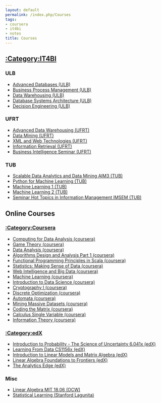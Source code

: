 ```yaml
---
layout: default
permalink: /index.php/Courses
tags:
- coursera
- it4bi
- notes
title: Courses
---
```

## [:Category:IT4BI](_Category_IT4BI)
### ULB
- [Advanced Databases (ULB)](Advanced_Databases_(ULB))
- [Business Process Management (ULB)](Business_Process_Management_(ULB))
- [Data Warehousing (ULB)](Data_Warehousing_(ULB))
- [Database Systems Architecture (ULB)](Database_Systems_Architecture_(ULB))
- [Decision Engineering (ULB)](Decision_Engineering_(ULB))

### UFRT
- [Advanced Data Warehousing (UFRT)](Advanced_Data_Warehousing_(UFRT))
- [Data Mining (UFRT)](Data_Mining_(UFRT))
- [XML and Web Technologies (UFRT)](XML_and_Web_Technologies_(UFRT))
- [Information Retrieval (UFRT)](Information_Retrieval_(UFRT))
- [Business Intelligence Seminar (UFRT)](Business_Intelligence_Seminar_(UFRT))

### TUB
- [Scalable Data Analytics and Data Mining AIM3 (TUB)](Scalable_Data_Analytics_and_Data_Mining_AIM3_(TUB))
- [Python for Machine Learning (TUB)](Python_for_Machine_Learning_(TUB))
- [Machine Learning 1 (TUB)](Machine_Learning_1_(TUB))
- [Machine Learning 2 (TUB)](Machine_Learning_2_(TUB))
- [Seminar Hot Topics in Information Management IMSEM (TUB)](Seminar_Hot_Topics_in_Information_Management_IMSEM_(TUB))


## Online Courses
### [:Category:Coursera](_Category_Coursera)
- [Computing for Data Analysis (coursera)](Computing_for_Data_Analysis_(coursera))
- [Game Theory (coursera)](Game_Theory_(coursera))
- [Data Analysis (coursera)](Data_Analysis_(coursera))
- [Algorithms Design and Analysis Part 1 (coursera)](Algorithms_Design_and_Analysis_Part_1_(coursera))
- [Functional Programming Principles in Scala (coursera)](Functional_Programming_Principles_in_Scala_(coursera))
- [Statistics: Making Sense of Data (coursera)](Statistics__Making_Sense_of_Data_(coursera))
- [Web Intelligence and Big Data (coursera)](Web_Intelligence_and_Big_Data_(coursera))
- [Machine Learning (coursera)](Machine_Learning_(coursera))
- [Introduction to Data Science (coursera)](Introduction_to_Data_Science_(coursera))
- [Cryptography I (coursera)](Cryptography_I_(coursera))
- [Discrete Optimization (coursera)](Discrete_Optimization_(coursera))
- [Automata (coursera)](Automata_(coursera))
- [Mining Massive Datasets (coursera)](Mining_Massive_Datasets_(coursera))
- [Coding the Matrix (coursera)](Coding_the_Matrix_(coursera))
- [Calculus Single Variable (coursera)](Calculus_Single_Variable_(coursera))
- [Information Theory (coursera)](Information_Theory_(coursera))

### [:Category:edX](_Category_edX)
- [Introduction to Probability - The Science of Uncertainty 6.041x (edX)](Introduction_to_Probability_-_The_Science_of_Uncertainty_6.041x_(edX))
- [Learning From Data CS1156x (edX)](Learning_From_Data_CS1156x_(edX))
- [Introduction to Linear Models and Matrix Algebra (edX)](Introduction_to_Linear_Models_and_Matrix_Algebra_(edX)) 
- [Linear Algebra Foundations to Frontiers (edX)](Linear_Algebra_Foundations_to_Frontiers_(edX))
- [The Analytics Edge (edX)](The_Analytics_Edge_(edX)) 

### Misc
- [Linear Algebra MIT 18.06 (OCW)](Linear_Algebra_MIT_18.06_(OCW))
- [Statistical Learning (Stanford Lagunita)](Statistical_Learning_(Stanford_Lagunita))
